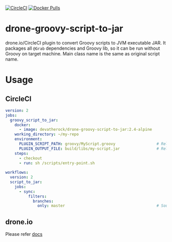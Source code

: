 [![CircleCI](https://circleci.com/gh/devaprasadh/scriptjar.svg?style=svg)](https://circleci.com/gh/devaprasadh/scriptjar)
[![Docker Pulls](https://img.shields.io/docker/pulls/devatherock/drone-groovy-script-to-jar.svg)](https://hub.docker.com/r/devatherock/drone-groovy-script-to-jar/)
# drone-groovy-script-to-jar

drone.io/CircleCI plugin to convert Groovy scripts to JVM executable JAR. It packages all `@Grab` dependencies and Groovy lib, so it can
be run without Groovy on target machine. Main class name is the same as original script name.

# Usage
## CircleCI
```yaml
version: 2
jobs:
  groovy_script_to_jar:
    docker:
      - image: devatherock/drone-groovy-script-to-jar:2.4-alpine
    working_directory: ~/my-repo
    environment:
      PLUGIN_SCRIPT_PATH: groovy/MyScript.groovy                  # Relative path to the groovy script file
      PLUGIN_OUTPUT_FILE: build/libs/my-script.jar                # Relative path to the output file. Optional, defaults to	<script-name>.jar
    steps:
      - checkout
      - run: sh /scripts/entry-point.sh
           
workflows:
  version: 2
  script_to_jar:
    jobs:
      - sync:
          filters:
            branches:
              only: master                                        # Source branch
```

## drone.io
Please refer [docs](DOCS.md)